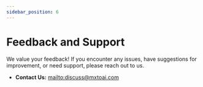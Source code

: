 ```yaml
---
sidebar_position: 6
---
```


# Feedback and Support

We value your feedback! If you encounter any issues, have suggestions for improvement, or need support, please reach out to us.

*   **Contact Us:** [mailto:discuss@mxtoai.com](mailto:discuss@mxtoai.com)

<!-- Update the links above with actual contact/support channels -->
